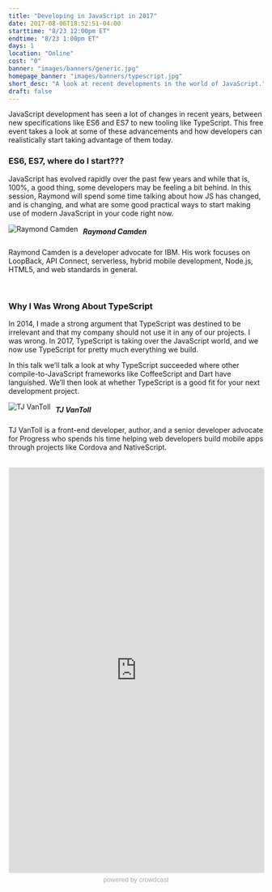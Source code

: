 ```yaml
---
title: "Developing in JavaScript in 2017"
date: 2017-08-06T18:52:51-04:00
starttime: "8/23 12:00pm ET"
endtime: "8/23 1:00pm ET"
days: 1
location: "Online"
cost: "0"
banner: "images/banners/generic.jpg"
homepage_banner: "images/banners/typescript.jpg"
short_desc: "A look at recent developments in the world of JavaScript."
draft: false
---
```


JavaScript development has seen a lot of changes in recent years, between new specifications like ES6 and ES7 to new tooling like TypeScript. This free event takes a look at some of these advancements and how developers can realistically start taking advantage of them today.

### ES6, ES7, where do I start???

JavaScript has evolved rapidly over the past few years and while that is, 100%, a good thing, some developers may be feeling a bit behind. In this session, Raymond will spend some time talking about how JS has changed, and is changing, and what are some good practical ways to start making use of modern JavaScript in your code right now.


<img src="/images/speakers/raymondcamden.jpg" style="float:left;margin-right: 10px;" alt="Raymond Camden">

##### Raymond Camden

Raymond Camden is a developer advocate for IBM. His work focuses on LoopBack, API Connect, serverless, hybrid mobile development, Node.js, HTML5, and web standards in general.

<br style="clear:both;">

### Why I Was Wrong About TypeScript

In 2014, I made a strong argument that TypeScript was destined to be irrelevant and that my company should not use it in any of our projects. I was wrong. In 2017, TypeScript is taking over the JavaScript world, and we now use TypeScript for pretty much everything we build.

In this talk we’ll talk a look at why TypeScript succeeded where other compile-to-JavaScript frameworks like CoffeeScript and Dart have languished. We’ll then look at whether TypeScript is a good fit for your next development project.

<img src="/images/speakers/tjvantoll.jpg" style="float:left;margin-right: 10px;" alt="TJ VanToll">

##### TJ VanToll

TJ VanToll is a front-end developer, author, and a senior developer advocate for Progress who spends his time helping web developers build mobile apps through projects like Cordova and NativeScript.

<br style="clear:both;">

<iframe width="100%" height="800" frameborder="0" marginheight="0" marginwidth="0" allowtransparency="true" src="https://www.crowdcast.io/e/rb68byb9?navlinks=false&embed=true" style="border: 1px solid #EEE;border-radius:3px;"></iframe><a href="https://www.crowdcast.io/?utm_source=embed&utm_medium=website&utm_campaign=embed" style="color: #aaa; font-family: 'Helvetica', 'Arial', sans-serif;text-decoration: none;display: block;text-align: center;font-size: 13px;padding: 5px 0;">powered by crowdcast</a>